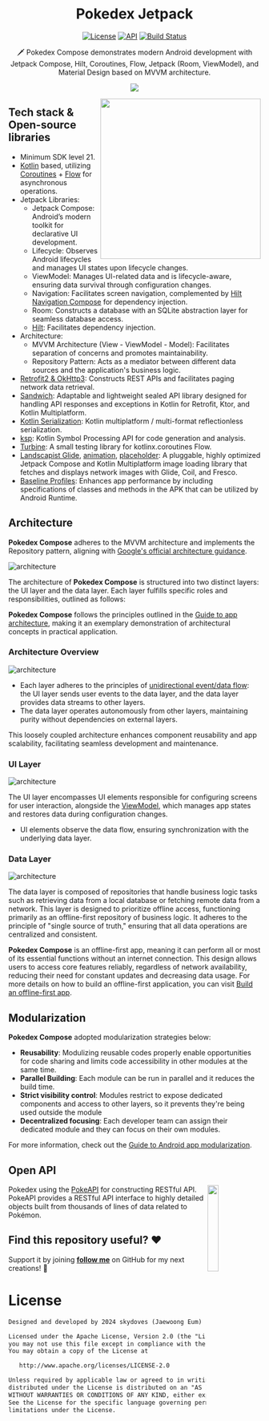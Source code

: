 <h1 align="center">Pokedex Jetpack</h1>

<p align="center">
  <a href="https://opensource.org/licenses/Apache-2.0"><img alt="License" src="https://img.shields.io/badge/License-Apache%202.0-blue.svg"/></a>
  <a href="https://android-arsenal.com/api?level=21"><img alt="API" src="https://img.shields.io/badge/API-21%2B-brightgreen.svg?style=flat"/></a>
  <a href="https://github.com/skydoves/pokedex-compose/actions"><img alt="Build Status" src="https://github.com/skydoves/pokedex-compose/workflows/Android%20CI/badge.svg"/></a> <br>
</p>

<p align="center">  
🗡️ Pokedex Compose demonstrates modern Android development with Jetpack Compose, Hilt, Coroutines, Flow, Jetpack (Room, ViewModel), and Material Design based on MVVM architecture.
</p>

<p align="center">
<img src="https://github.com/user-attachments/assets/0655952c-698b-4bc4-b863-6723b94372a7"/>
</p> 

 <img src = ![preview](https://github.com/user-attachments/assets/5a7f3ac8-6add-46f8-9568-544a6c4ffb18) align="right" width="320"/>

## Tech stack & Open-source libraries
- Minimum SDK level 21.
- [Kotlin](https://kotlinlang.org/) based, utilizing [Coroutines](https://github.com/Kotlin/kotlinx.coroutines) + [Flow](https://kotlin.github.io/kotlinx.coroutines/kotlinx-coroutines-core/kotlinx.coroutines.flow/) for asynchronous operations.
- Jetpack Libraries:
  - Jetpack Compose: Android’s modern toolkit for declarative UI development.
  - Lifecycle: Observes Android lifecycles and manages UI states upon lifecycle changes.
  - ViewModel: Manages UI-related data and is lifecycle-aware, ensuring data survival through configuration changes.
  - Navigation: Facilitates screen navigation, complemented by [Hilt Navigation Compose](https://developer.android.com/jetpack/compose/libraries#hilt) for dependency injection.
  - Room: Constructs a database with an SQLite abstraction layer for seamless database access.
  - [Hilt](https://dagger.dev/hilt/): Facilitates dependency injection.
- Architecture:
  - MVVM Architecture (View - ViewModel - Model): Facilitates separation of concerns and promotes maintainability.
  - Repository Pattern: Acts as a mediator between different data sources and the application's business logic.
- [Retrofit2 & OkHttp3](https://github.com/square/retrofit): Constructs REST APIs and facilitates paging network data retrieval.
- [Sandwich](https://github.com/skydoves/Sandwich): Adaptable and lightweight sealed API library designed for handling API responses and exceptions in Kotlin for Retrofit, Ktor, and Kotlin Multiplatform.
- [Kotlin Serialization](https://github.com/Kotlin/kotlinx.serialization): Kotlin multiplatform / multi-format reflectionless serialization.
- [ksp](https://github.com/google/ksp): Kotlin Symbol Processing API for code generation and analysis.
- [Turbine](https://github.com/cashapp/turbine): A small testing library for kotlinx.coroutines Flow.
- [Landscapist Glide](https://github.com/skydoves/landscapist#glide), [animation](https://github.com/skydoves/landscapist#animation), [placeholder](https://github.com/skydoves/landscapist#placeholder): A pluggable, highly optimized Jetpack Compose and Kotlin Multiplatform image loading library that fetches and displays network images with Glide, Coil, and Fresco.
- [Baseline Profiles](https://medium.com/proandroiddev/improve-your-android-app-performance-with-baseline-profiles-297f388082e6): Enhances app performance by including specifications of classes and methods in the APK that can be utilized by Android Runtime.


## Architecture
**Pokedex Compose** adheres to the MVVM architecture and implements the Repository pattern, aligning with [Google's official architecture guidance](https://developer.android.com/topic/architecture).

![architecture]([figure/figure0.png](https://github.com/user-attachments/assets/38d869a5-e3bf-4ae5-b8e7-5c106ffc518))



The architecture of **Pokedex Compose** is structured into two distinct layers: the UI layer and the data layer. Each layer fulfills specific roles and responsibilities, outlined as follows:

**Pokedex Compose** follows the principles outlined in the [Guide to app architecture](https://developer.android.com/topic/architecture), making it an exemplary demonstration of architectural concepts in practical application.

### Architecture Overview

![architecture](figure/figure1.png)

- Each layer adheres to the principles of [unidirectional event/data flow](https://developer.android.com/topic/architecture/ui-layer#udf): the UI layer sends user events to the data layer, and the data layer provides data streams to other layers.
- The data layer operates autonomously from other layers, maintaining purity without dependencies on external layers.

This loosely coupled architecture enhances component reusability and app scalability, facilitating seamless development and maintenance.

### UI Layer

![architecture](figure/figure2.png)

The UI layer encompasses UI elements responsible for configuring screens for user interaction, alongside the [ViewModel](https://developer.android.com/topic/libraries/architecture/viewmodel), which manages app states and restores data during configuration changes.
- UI elements observe the data flow, ensuring synchronization with the underlying data layer.

### Data Layer

![architecture](figure/figure3.png)

The data layer is composed of repositories that handle business logic tasks such as retrieving data from a local database or fetching remote data from a network. This layer is designed to prioritize offline access, functioning primarily as an offline-first repository of business logic. It adheres to the principle of "single source of truth," ensuring that all data operations are centralized and consistent.<br>

**Pokedex Compose** is an offline-first app, meaning it can perform all or most of its essential functions without an internet connection. This design allows users to access core features reliably, regardless of network availability, reducing their need for constant updates and decreasing data usage. For more details on how to build an offline-first application, you can visit [Build an offline-first app](https://developer.android.com/topic/architecture/data-layer/offline-first).

## Modularization

**Pokedex Compose** adopted modularization strategies below:

- **Reusability**: Modulizing reusable codes properly enable opportunities for code sharing and limits code accessibility in other modules at the same time.
- **Parallel Building**: Each module can be run in parallel and it reduces the build time.
- **Strict visibility control**: Modules restrict to expose dedicated components and access to other layers, so it prevents they're being used outside the module
- **Decentralized focusing**: Each developer team can assign their dedicated module and they can focus on their own modules.

For more information, check out the [Guide to Android app modularization](https://developer.android.com/topic/modularization).

## Open API

<img src="https://user-images.githubusercontent.com/24237865/83422649-d1b1d980-a464-11ea-8c91-a24fdf89cd6b.png" align="right" width="21%"/>

Pokedex using the [PokeAPI](https://pokeapi.co/) for constructing RESTful API.<br>
PokeAPI provides a RESTful API interface to highly detailed objects built from thousands of lines of data related to Pokémon.

## Find this repository useful? :heart:
Support it by joining  __[follow me](https://github.com/shubhanshu24510)__ on GitHub for my next creations! 🤩

# License
```xml
Designed and developed by 2024 skydoves (Jaewoong Eum)

Licensed under the Apache License, Version 2.0 (the "License");
you may not use this file except in compliance with the License.
You may obtain a copy of the License at

   http://www.apache.org/licenses/LICENSE-2.0

Unless required by applicable law or agreed to in writing, software
distributed under the License is distributed on an "AS IS" BASIS,
WITHOUT WARRANTIES OR CONDITIONS OF ANY KIND, either express or implied.
See the License for the specific language governing permissions and
limitations under the License.
```
